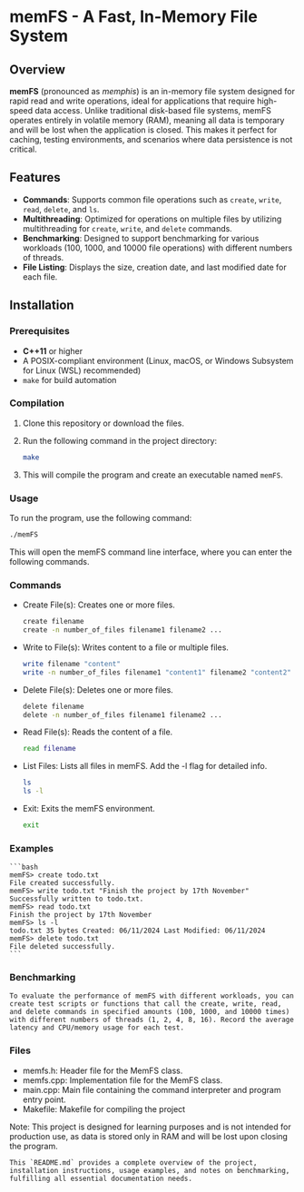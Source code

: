 # memFS - A Fast, In-Memory File System

## Overview

**memFS** (pronounced as _memphis_) is an in-memory file system designed for rapid read and write operations, ideal for applications that require high-speed data access. Unlike traditional disk-based file systems, memFS operates entirely in volatile memory (RAM), meaning all data is temporary and will be lost when the application is closed. This makes it perfect for caching, testing environments, and scenarios where data persistence is not critical.

## Features

- **Commands**: Supports common file operations such as `create`, `write`, `read`, `delete`, and `ls`.
- **Multithreading**: Optimized for operations on multiple files by utilizing multithreading for `create`, `write`, and `delete` commands.
- **Benchmarking**: Designed to support benchmarking for various workloads (100, 1000, and 10000 file operations) with different numbers of threads.
- **File Listing**: Displays the size, creation date, and last modified date for each file.

## Installation

### Prerequisites

- **C++11** or higher
- A POSIX-compliant environment (Linux, macOS, or Windows Subsystem for Linux (WSL) recommended)
- `make` for build automation

### Compilation

1. Clone this repository or download the files.
2. Run the following command in the project directory:

   ```bash
   make
   ```

3. This will compile the program and create an executable named `memFS`.

### Usage

To run the program, use the following command:

```bash
./memFS
```

This will open the memFS command line interface, where you can enter the following commands.

### Commands

- Create File(s): Creates one or more files.

  ```bash
  create filename
  create -n number_of_files filename1 filename2 ...
  ```

- Write to File(s): Writes content to a file or multiple files.

  ```bash
  write filename "content"
  write -n number_of_files filename1 "content1" filename2 "content2" ...
  ```

- Delete File(s): Deletes one or more files.

  ```bash
  delete filename
  delete -n number_of_files filename1 filename2 ...
  ```

- Read File(s): Reads the content of a file.
  ```bash
  read filename
  ```
- List Files: Lists all files in memFS. Add the -l flag for detailed info.
  ```bash
  ls
  ls -l
  ```
- Exit: Exits the memFS environment.
  ```bash
  exit
  ```

### Examples

    ```bash
    memFS> create todo.txt
    File created successfully.
    memFS> write todo.txt "Finish the project by 17th November"
    Successfully written to todo.txt.
    memFS> read todo.txt
    Finish the project by 17th November
    memFS> ls -l
    todo.txt 35 bytes Created: 06/11/2024 Last Modified: 06/11/2024
    memFS> delete todo.txt
    File deleted successfully.
    ```

### Benchmarking

`To evaluate the performance of memFS with different workloads, you can create test scripts or functions that call the create, write, read, and delete commands in specified amounts (100, 1000, and 10000 times) with different numbers of threads (1, 2, 4, 8, 16). Record the average latency and CPU/memory usage for each test.`

### Files

- memfs.h: Header file for the MemFS class.
- memfs.cpp: Implementation file for the MemFS class.
- main.cpp: Main file containing the command interpreter and program entry point.
- Makefile: Makefile for compiling the project

Note: This project is designed for learning purposes and is not intended for production use, as data is stored only in RAM and will be lost upon closing the program.


``This `README.md` provides a complete overview of the project, installation instructions, usage examples, and notes on benchmarking, fulfilling all essential documentation needs.``

